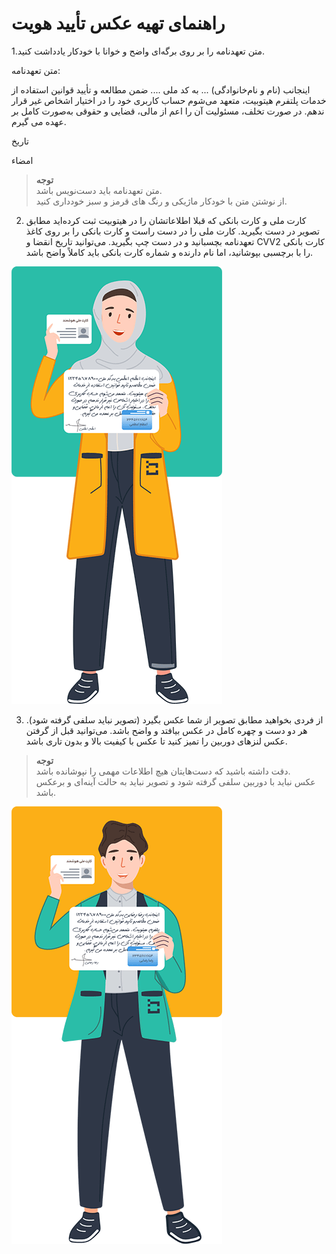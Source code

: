 # راهنمای تهیه عکس تأیید هویت
1.متن تعهدنامه را بر روی برگه‌ای واضح و خوانا با خودکار یادداشت کنید.

متن تعهدنامه:

اینجانب (نام و نام‌خانوادگی) ... به کد ملی .... ضمن مطالعه و تأیید قوانین استفاده از خدمات پلتفرم هیتوبیت، متعهد می‌شوم حساب کاربری خود را در اختیار اشخاص غیر قرار ندهم. در صورت تخلف، مسئولیت آن را اعم از مالی، قضایی و حقوقی به‌صورت کامل بر عهده می گیرم.

تاریخ

امضاء

>**توجه** <br>
متن تعهدنامه باید دست‌نویس باشد.<br>
 از نوشتن متن با خودکار ماژیکی و رنگ های قرمز و سبز خودداری کنید.

2. کارت ملی و کارت بانکی که قبلا اطلاعاتشان را در هیتوبیت ثبت کرده‌اید مطابق تصویر در دست بگیرید.
کارت ملی را در دست راست و کارت بانکی را بر روی کاغذ تعهدنامه بچسبانید و در دست چپ بگیرید. می‌توانید تاریخ انقضا و CVV2 کارت بانکی را با برچسبی بپوشانید، اما نام دارنده و شماره کارت بانکی باید کاملاً واضح باشد.

![عکس تأیید هویت](./Images/woman-authentication-pic.png)

3. از فردی بخواهید مطابق تصویر از شما عکس بگیرد (تصویر نباید سلفی گرفته شود). هر دو دست و چهره کامل در عکس بیافتد و واضح باشد. می‌توانید قبل از گرفتن عکس لنزهای دوربین را تمیز کنید تا عکس با کیفیت بالا و بدون تاری باشد. 

>**توجه**<br>
دقت داشته باشید که دست‌هایتان هیچ اطلاعات مهمی را نپوشانده باشد.<br>
عکس نباید با دوربین سلفی گرفته شود و تصویر نباید به حالت آینه‌ای و برعکس باشد.
 
 ![عکس تأیید هویت](./Images/man-authentication-pic.png)

